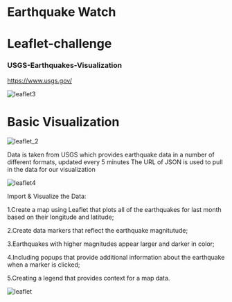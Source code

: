 # Earthquake Watch
# Leaflet-challenge




### USGS-Earthquakes-Visualization
https://www.usgs.gov/

![leaflet3](https://user-images.githubusercontent.com/68763904/127591819-2eb31534-9ce5-42f3-b0a7-35f1240d1c42.PNG)







# Basic Visualization


![leaflet_2](https://user-images.githubusercontent.com/68763904/127591674-4b587946-0b69-49fb-808b-3d3a4d0ffc83.PNG)



Data is taken from USGS which provides earthquake data in a number of different formats, updated every 5 minutes
The URL of JSON is used to pull in the data for our visualization

![leaflet4](https://user-images.githubusercontent.com/68763904/127591850-d715f78c-39c3-473c-a9c1-c969b29ca89f.PNG)




Import & Visualize the Data:

1.Create a map using Leaflet that plots all of the earthquakes for last month based on their longitude and latitude;

2.Create data markers that reflect the earthquake magnitutude;

3.Earthquakes with higher magnitudes appear larger and darker in color;

4.Including popups that provide additional information about the earthquake when a marker is clicked;

5.Creating a legend that provides context for a map data.


![leaflet](https://user-images.githubusercontent.com/68763904/127591535-80d08de6-0d55-42ae-b973-36a9ad6da761.PNG)
